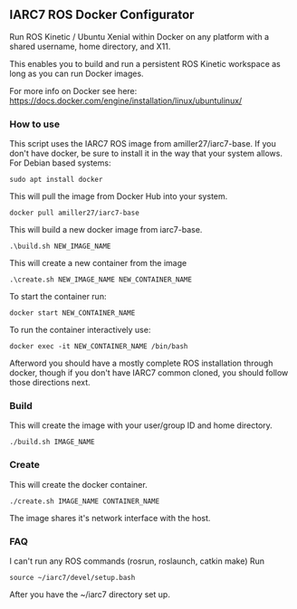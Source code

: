 ## IARC7 ROS Docker Configurator

Run ROS Kinetic / Ubuntu Xenial within Docker on any platform with a shared
username, home directory, and X11.

This enables you to build and run a persistent ROS Kinetic workspace as long as
you can run Docker images.

For more info on Docker see here: https://docs.docker.com/engine/installation/linux/ubuntulinux/

### How to use
This script uses the IARC7 ROS image from amiller27/iarc7-base.
If you don't have docker, be sure to install it in the way that your system allows.
For Debian based systems:
```
sudo apt install docker
```

This will pull the image from Docker Hub into your system.

```
docker pull amiller27/iarc7-base
```

This will build a new docker image from iarc7-base.
```
.\build.sh NEW_IMAGE_NAME
```
This will create a new container from the image
```
.\create.sh NEW_IMAGE_NAME NEW_CONTAINER_NAME
```
To start the container run:
```
docker start NEW_CONTAINER_NAME
```
To run the container interactively use:
```
docker exec -it NEW_CONTAINER_NAME /bin/bash
```
Afterword you should have a mostly complete ROS installation through docker,
though if you don't have IARC7 common cloned, you should follow those directions
next.
### Build

This will create the image with your user/group ID and home directory.

```
./build.sh IMAGE_NAME
```

### Create

This will create the docker container.

```
./create.sh IMAGE_NAME CONTAINER_NAME
```

The image shares it's  network interface with the host.

### FAQ
I can't run any ROS commands (rosrun, roslaunch, catkin make)
Run
```
source ~/iarc7/devel/setup.bash
```
After you have the ~/iarc7 directory set up.

